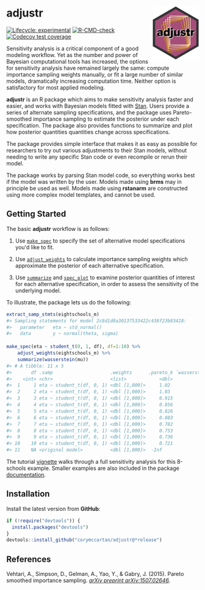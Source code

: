 # adjustr <a href="https://corymccartan.github.io/adjustr/"><img src="man/figures/logo.png" align="right" height="138" /></a>

<!-- badges: start -->
[![Lifecycle: experimental](https://img.shields.io/badge/lifecycle-experimental-orange.svg)](https://www.tidyverse.org/lifecycle/#experimental)
[![R-CMD-check](https://github.com/CoryMcCartan/adjustr/workflows/R-CMD-check/badge.svg)](https://github.com/CoryMcCartan/adjustr/actions)
[![Codecov test coverage](https://codecov.io/gh/CoryMcCartan/adjustr/branch/master/graph/badge.svg)](https://codecov.io/gh/CoryMcCartan/adjustr?branch=master)
<!-- badges: end -->

Sensitivity analysis is a critical component of a good modeling workflow. Yet
as the number and power of Bayesian computational tools has increased, the
options for sensitivity analysis have remained largely the same: compute
importance sampling weights manually, or fit a large number of similar models,
dramatically increasing computation time. Neither option is satisfactory for
most applied modeling.

**adjustr** is an R package which aims to make sensitivity analysis faster
and easier, and works with Bayesian models fitted with [Stan](https://mc-stan.org). 
Users provide a series of alternate sampling specifications, and the package
uses Pareto-smoothed importance sampling to estimate the posterior under each
specification. The package also provides functions to summarize and plot how
posterior quantities quantities change across specifications.

The package provides simple interface that makes it as easy as possible
for researchers to try out various adjustments to their Stan models, without
needing to write any specific Stan code or even recompile or rerun their model.

The package works by parsing Stan model code, so everything works best if the
model was written by the user. Models made using **brms** may in principle be
used as well. Models made using **rstanarm** are constructed using more 
complex model templates, and cannot be used.

## Getting Started

The basic __adjustr__ workflow is as follows:

1. Use [`make_spec`](https://corymccartan.github.io/adjustr/reference/make_spec.html) 
to specify the set of alternative model specifications you'd like to fit.

2. Use [`adjust_weights`](https://corymccartan.github.io/adjustr/reference/adjust_weights.html) 
to calculate importance sampling weights which approximate the posterior of each
alternative specification.

3. Use [`summarize`](https://corymccartan.github.io/adjustr/reference/summarize.adjustr_weighted.html) 
and [`spec_plot`](https://corymccartan.github.io/adjustr/reference/spec_plot.html) 
to examine posterior quantities of interest for each alternative specification,
in order to assess the sensitivity of the underlying model.

To illustrate, the package lets us do the following:
```r
extract_samp_stmts(eightschools_m)
#> Sampling statements for model 2c8d1d8a30137533422c438f23b83428:
#>   parameter   eta ~ std_normal()
#>   data        y ~ normal(theta, sigma)

make_spec(eta ~ student_t(0, 1, df), df=1:10) %>%
    adjust_weights(eightschools_m) %>%
    summarize(wasserstein(mu)) 
#> # A tibble: 11 x 5
#>       df .samp                     .weights      .pareto_k `wasserstein(mu)`
#>    <int> <chr>                     <list>            <dbl>             <dbl>
#>  1     1 eta ~ student_t(df, 0, 1) <dbl [1,000]>     1.02              0.928
#>  2     2 eta ~ student_t(df, 0, 1) <dbl [1,000]>     1.03              0.736
#>  3     3 eta ~ student_t(df, 0, 1) <dbl [1,000]>     0.915             0.534
#>  4     4 eta ~ student_t(df, 0, 1) <dbl [1,000]>     0.856             0.411
#>  5     5 eta ~ student_t(df, 0, 1) <dbl [1,000]>     0.826             0.341
#>  6     6 eta ~ student_t(df, 0, 1) <dbl [1,000]>     0.803             0.275
#>  7     7 eta ~ student_t(df, 0, 1) <dbl [1,000]>     0.782             0.234
#>  8     8 eta ~ student_t(df, 0, 1) <dbl [1,000]>     0.753             0.195
#>  9     9 eta ~ student_t(df, 0, 1) <dbl [1,000]>     0.736             0.166
#> 10    10 eta ~ student_t(df, 0, 1) <dbl [1,000]>     0.721             0.151
#> 11    NA <original model>          <dbl [1,000]>  -Inf                 0
```

The tutorial [vignette](https://corymccartan.github.io/adjustr/articles/eight-schools.html) 
walks through a full sensitivity analysis for this 8-schools example.
Smaller examples are also included in the package 
[documentation](https://corymccartan.github.io/adjustr/reference/index.html). 

## Installation

Install the latest version from **GitHub**:

```r
if (!require("devtools")) {
  install.packages("devtools")
}
devtools::install_github("corymccartan/adjustr@*release")
```

## References

Vehtari, A., Simpson, D., Gelman, A., Yao, Y., & Gabry, J. (2015). 
Pareto smoothed importance sampling. 
_[arXiv preprint arXiv:1507.02646](https://arxiv.org/abs/1507.02646)_.
